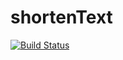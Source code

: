# shortenText

[![Build Status](https://travis-ci.org/emiljas/shortenText.svg?branch=master)](https://travis-ci.org/emiljas/shortenText)